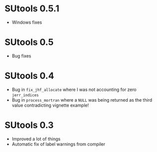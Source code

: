 # SUtools 0.5.1

- Windows fixes

# SUtools 0.5

- Bug fixes

# SUtools 0.4

- Bug in `fix_jhf_allocate` where I was not accounting for zero
  `jerr_indices`
- Bug in `process_mortran` where a `NULL` was being returned as the
  third value contradicting vignette example!
  
# SUtools 0.3

- Improved a lot of things
- Automatic fix of label warnings from compiler


